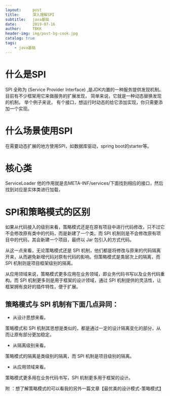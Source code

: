 ```yaml
---
layout:     post
title:      深入理解SPI
subtitle:   java基础
date:       2019-07-16
author:     TBKK
header-img: img/post-bg-cook.jpg
catalog: true
tags:
    - java基础
---
```



# 什么是SPI
SPI 全称为 (Service Provider Interface) ,是JDK内置的一种服务提供发现机制。 目前有不少框架用它来做服务的扩展发现， 简单来说，它就是一种动态替换发现的机制， 举个例子来说， 有个接口，想运行时动态的给它添加实现，你只需要添加一个实现。

# 什么场景使用SPI
在需要动态扩展的地方使用SPI，如数据库驱动，spring boot的starter等。

# 核心类
ServiceLoader
他的作用就是去META-INF/services/下面找到相应的接口，然后找到对应是实体类进行加载，

# SPI和策略模式的区别

如果从代码接入的级别来看，策略模式还是在原有项目中进行代码修改，只不过它不会修改原有类中的代码，而是新建了一个类。而 SPI 机制则是不会修改原有项目中的代码，其会新建一个项目，最终以 Jar 包引入的方式代码。

从这一点来看，无论策略模式还是 SPI 机制，他们都是将修改与原来的代码隔离开来，从而避免新增代码对原有代码的影响。但策略模式是类层次上的隔离，而 SPI 机制则是项目框架级别的隔离。

从应用领域来说，策略模式更多应用在业务领域，即业务代码书写以及业务代码重构。而 SPI 机制更多则是用于框架的设计领域，通过 SPI 机制提供的灵活性，让框架拥有良好的插件特性，便于扩展。


## 策略模式与 SPI 机制有下面几点异同：

* 从设计思想来看。

策略模式和 SPI 机制其思想是类似的，都是通过一定的设计隔离变化的部分，从而让原有部分更加稳定。
* 从隔离级别来看。

策略模式的隔离是类级别的隔离，而 SPI 机制是项目级别的隔离。
* 从应用领域来看。

策略模式更多用在业务代码书写，SPI 机制更多用于框架的设计。


附 ：想了解策略模式的可以看我的另外一篇文章【最优美的设计模式-策略模式】
   
 

